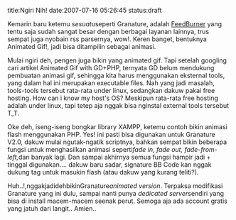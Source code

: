 title:Ngiri Nih!
date:2007-07-16 05:26:45
status:draft

Kemarin baru ketemu <em>sesuatu</em>seperti Granature, adalah <a HREF="http://www.feedburner.com">FeedBurner</a> yang tentu saja sudah sangat besar dengan berbagai layanan lainnya, trus sempat juga nyobain rss parsernya, wow!. Keren banget, bentuknya Animated Gif!, jadi bisa ditampilin sebagai animasi.

Mulai ngiri deh, pengen juga bikin yang animated gif. Tapi setelah googling cari artikel Animated Gif with GD+PHP, ternyata GD belum mendukung pembuatan animasi gif, sehingga kita harus menggunakan eksternal tools, yang dalam hal ini merupakan executable files. Nah yang jadi masalah, tools-tools tersebut rata-rata under linux, sedangkan dakuw pakai free hosting. How can i know my host's OS? Meskipun rata-rata free hosting adalah under linux, tapi tetep aja nggak bisa nginstal external tools tersebut T_T.

Oke deh, iseng-iseng bongkar library XAMPP, ketemu contoh bikin animasi flash menggunakan PHP. Yes! ini pasti bisa digunakan untuk Granature V2.0, dakuw mulai ngutak-ngatik scriptnya, bahkan sempat bikin beberapa fungsi untuk menghasilkan animasi seperti<em>fade in, fade out, fade-from-left,</em>dan banyak lagi. Dan sampai akhirnya semua fungsi hampir jadi + tinggal digunakan.... dakuw baru sadar, signature BB Code kan nggak dukung tag untuk masukin flash (atau dakuw yang kurang teliti?).

Huh..!,nggakjadidehbikinGranature<em>animated version</em>. Terpaksa modifikasi Granature yang ini dulu, sampai nanti punya <em>dedicated server</em>sendiri yang bisa di install macem-macem seenak perut. Semoga aja ada account gratis yang jatuh dari langit.. Amien..